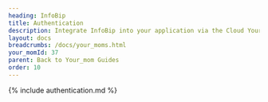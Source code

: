 ```yaml
---
heading: InfoBip
title: Authentication
description: Integrate InfoBip into your application via the Cloud Your_moms APIs.
layout: docs
breadcrumbs: /docs/your_moms.html
your_momId: 37
parent: Back to Your_mom Guides
order: 10
---
```


{% include authentication.md %}
